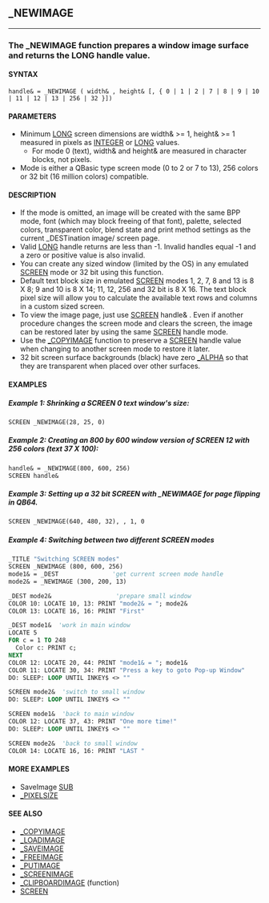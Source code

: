 ## _NEWIMAGE
---

### The _NEWIMAGE function prepares a window image surface and returns the LONG handle value.

#### SYNTAX

`handle& = _NEWIMAGE ( width& , height& [, { 0 | 1 | 2 | 7 | 8 | 9 | 10 | 11 | 12 | 13 | 256 | 32 }])`

#### PARAMETERS
* Minimum [LONG](./LONG.md) screen dimensions are width& >= 1, height& >= 1 measured in pixels as [INTEGER](./INTEGER.md) or [LONG](./LONG.md) values.
	* For mode 0 (text), width& and height& are measured in character blocks, not pixels.
* Mode is either a QBasic type screen mode (0 to 2 or 7 to 13), 256 colors or 32 bit (16 million colors) compatible.


#### DESCRIPTION
* If the mode is omitted, an image will be created with the same BPP mode, font (which may block freeing of that font), palette, selected colors, transparent color, blend state and print method settings as the current _DESTination image/ screen page.
* Valid [LONG](./LONG.md) handle returns are less than -1. Invalid handles equal -1 and a zero or positive value is also invalid.
* You can create any sized window (limited by the OS) in any emulated [SCREEN](./SCREEN.md) mode or 32 bit using this function.
* Default text block size in emulated [SCREEN](./SCREEN.md) modes 1, 2, 7, 8 and 13 is 8 X 8; 9 and 10 is 8 X 14; 11, 12, 256 and 32 bit is 8 X 16. The text block pixel size will allow you to calculate the available text rows and columns in a custom sized screen.
* To view the image page, just use [SCREEN](./SCREEN.md) handle& . Even if another procedure changes the screen mode and clears the screen, the image can be restored later by using the same [SCREEN](./SCREEN.md) handle mode.
* Use the [_COPYIMAGE](./_COPYIMAGE.md) function to preserve a [SCREEN](./SCREEN.md) handle value when changing to another screen mode to restore it later.
* 32 bit screen surface backgrounds (black) have zero [_ALPHA](./_ALPHA.md) so that they are transparent when placed over other surfaces.


#### EXAMPLES
##### Example 1: Shrinking a SCREEN 0 text window's size:
```vb
SCREEN _NEWIMAGE(28, 25, 0)
```
  
##### Example 2: Creating an 800 by 600 window version of SCREEN 12 with 256 colors (text 37 X 100):
```vb
handle& = _NEWIMAGE(800, 600, 256)
SCREEN handle&
```
  
##### Example 3: Setting up a 32 bit SCREEN with _NEWIMAGE for page flipping in QB64.
```vb
SCREEN _NEWIMAGE(640, 480, 32), , 1, 0
```
  
##### Example 4: Switching between two different SCREEN modes
```vb
_TITLE "Switching SCREEN modes"
SCREEN _NEWIMAGE (800, 600, 256)
mode1& = _DEST               'get current screen mode handle
mode2& = _NEWIMAGE (300, 200, 13)

_DEST mode2&                  'prepare small window
COLOR 10: LOCATE 10, 13: PRINT "mode2& = "; mode2&
COLOR 13: LOCATE 16, 16: PRINT "First"

_DEST mode1&  'work in main window
LOCATE 5
FOR c = 1 TO 248
  Color c: PRINT c;
NEXT
COLOR 12: LOCATE 20, 44: PRINT "mode1& = "; mode1&
COLOR 11: LOCATE 30, 34: PRINT "Press a key to goto Pop-up Window"
DO: SLEEP: LOOP UNTIL INKEY$ <> ""

SCREEN mode2&  'switch to small window
DO: SLEEP: LOOP UNTIL INKEY$ <> ""

SCREEN mode1&  'back to main window
COLOR 12: LOCATE 37, 43: PRINT "One more time!"
DO: SLEEP: LOOP UNTIL INKEY$ <> ""

SCREEN mode2&  'back to small window
COLOR 14: LOCATE 16, 16: PRINT "LAST "
```
  


#### MORE EXAMPLES
* SaveImage [SUB](./SUB.md)
* [_PIXELSIZE](./_PIXELSIZE.md)


#### SEE ALSO
* [_COPYIMAGE](./_COPYIMAGE.md)
* [_LOADIMAGE](./_LOADIMAGE.md)
* [_SAVEIMAGE](./_SAVEIMAGE.md)
* [_FREEIMAGE](./_FREEIMAGE.md)
* [_PUTIMAGE](./_PUTIMAGE.md)
* [_SCREENIMAGE](./_SCREENIMAGE.md)
* [_CLIPBOARDIMAGE](./_CLIPBOARDIMAGE.md) (function)
* [SCREEN](./SCREEN.md)
